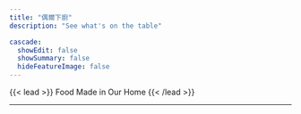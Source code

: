 ```yaml
---
title: "偶爾下廚"
description: "See what's on the table"

cascade:
  showEdit: false
  showSummary: false
  hideFeatureImage: false
---
```


{{< lead >}}
Food Made in Our Home
{{< /lead >}}

---
